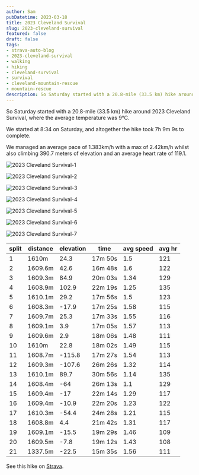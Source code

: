 ```yaml
---
author: Sam
pubDatetime: 2023-03-18
title: 2023 Cleveland Survival
slug: 2023-cleveland-survival
featured: false
draft: false
tags:
- strava-auto-blog
- 2023-cleveland-survival
- walking
- hiking
- cleveland-survival
- survival
- cleveland-mountain-rescue
- mountain-rescue
description: So Saturday started with a 20.8-mile (33.5 km) hike around 2023 Cleveland Survival, where the average temperature was 9℃.
---
```

So Saturday started with a 20.8-mile (33.5 km) hike around 2023 Cleveland Survival, where the average temperature was 9℃.

We started at 8:34 on Saturday, and altogether the hike took 7h 9m 9s to complete.

We managed an average pace of 1.383km/h with a max of 2.42km/h whilst also climbing 390.7 meters of elevation and an average heart rate of 119.1.

![2023 Cleveland Survival-1](https://dgtzuqphqg23d.cloudfront.net/AZn7wKfvnASEy6nWiftcV_8K6L6FAeZ-i-hMyLH2PDg-576x1024.jpg)

![2023 Cleveland Survival-2](https://dgtzuqphqg23d.cloudfront.net/lDxmLZyoEOhfrVH7NbIrn1wrob0o8nkZ4W2n2Z056SU-1024x768.jpg)

![2023 Cleveland Survival-3](https://dgtzuqphqg23d.cloudfront.net/qdVHPlcjE1X6sKtcs430L1175jhdgK03WMwDpY0zB4M-1024x768.jpg)

![2023 Cleveland Survival-4](https://dgtzuqphqg23d.cloudfront.net/Gti3tE9Y792SnGAEilZYeShsqnR6MWXDgjUD7-t02V0-1024x768.jpg)

![2023 Cleveland Survival-5](https://dgtzuqphqg23d.cloudfront.net/ZG1ch4cCI9xqYycDu5JjfPbO4qVdDF4sUCMofYJjhsI-768x1024.jpg)

![2023 Cleveland Survival-6](https://dgtzuqphqg23d.cloudfront.net/d66PubrT5RSgg-SjYnQSCEv3KCP7QwFJg4PnGhi-kKc-1024x768.jpg)

![2023 Cleveland Survival-7](https://dgtzuqphqg23d.cloudfront.net/3Vjp1BPR8Eg1X48DVzef8JBI6RWb7kIFNFmvSscCzU0-1024x768.jpg)

| split | distance | elevation | time | avg speed | avg hr |
| --- | --- | --- | --- | --- | --- |
| 1 | 1610m | 24.3 | 17m 50s | 1.5 | 121 |
| 2 | 1609.6m | 42.6 | 16m 48s | 1.6 | 122 |
| 3 | 1609.3m | 84.9 | 20m 03s | 1.34 | 129 |
| 4 | 1608.9m | 102.9 | 22m 19s | 1.25 | 135 |
| 5 | 1610.1m | 29.2 | 17m 56s | 1.5 | 123 |
| 6 | 1608.3m | -17.9 | 17m 25s | 1.58 | 115 |
| 7 | 1609.7m | 25.3 | 17m 33s | 1.55 | 116 |
| 8 | 1609.1m | 3.9 | 17m 05s | 1.57 | 113 |
| 9 | 1609.6m | 2.9 | 18m 06s | 1.48 | 111 |
| 10 | 1610m | 22.8 | 18m 02s | 1.49 | 115 |
| 11 | 1608.7m | -115.8 | 17m 27s | 1.54 | 113 |
| 12 | 1609.3m | -107.6 | 26m 26s | 1.32 | 114 |
| 13 | 1610.1m | 89.7 | 30m 56s | 1.14 | 135 |
| 14 | 1608.4m | -64 | 26m 13s | 1.1 | 129 |
| 15 | 1609.4m | -17 | 22m 14s | 1.29 | 117 |
| 16 | 1609.4m | -10.9 | 22m 20s | 1.23 | 122 |
| 17 | 1610.3m | -54.4 | 24m 28s | 1.21 | 115 |
| 18 | 1608.8m | 4.4 | 21m 42s | 1.31 | 117 |
| 19 | 1609.1m | -15.5 | 19m 29s | 1.46 | 109 |
| 20 | 1609.5m | -7.8 | 19m 12s | 1.43 | 108 |
| 21 | 1337.5m | -22.5 | 15m 35s | 1.56 | 111 |

See this hike on [Strava](https://strava.com/activities/8735903299?ref=from_blog).
